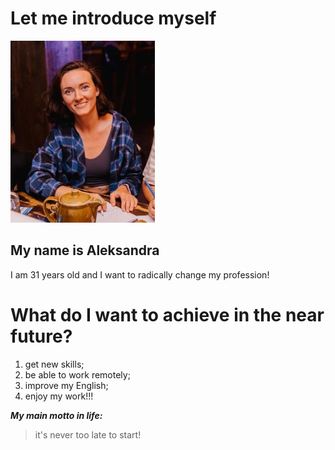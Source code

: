 # Let me introduce myself

![My photo](picture.png)

## My name is Aleksandra
I am 31 years old
and I want to radically change my profession!

# What do I want to achieve in the near future?

 1. get new skills;
 2. be able to work remotely;
 3. improve my English;
 4. enjoy my work!!!
   

***My main motto in life:***

 > it's never too late to start!
